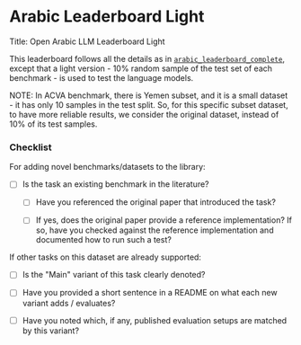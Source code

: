 # Arabic Leaderboard Light

Title: Open Arabic LLM Leaderboard Light

This leaderboard follows all the details as in [`arabic_leaderboard_complete`](../arabic_leaderboard_complete), except that a light version - 10% random sample of the test set of each benchmark - is used to test the language models.

NOTE: In ACVA benchmark, there is Yemen subset, and it is a small dataset - it has only 10 samples in the test split. So, for this specific subset dataset, to have more reliable results, we consider the original dataset, instead of 10% of its test samples.

### Checklist

For adding novel benchmarks/datasets to the library:
* [ ] Is the task an existing benchmark in the literature?
  * [ ] Have you referenced the original paper that introduced the task?
  * [ ] If yes, does the original paper provide a reference implementation? If so, have you checked against the reference implementation and documented how to run such a test?


If other tasks on this dataset are already supported:
* [ ] Is the "Main" variant of this task clearly denoted?
* [ ] Have you provided a short sentence in a README on what each new variant adds / evaluates?
* [ ] Have you noted which, if any, published evaluation setups are matched by this variant?

